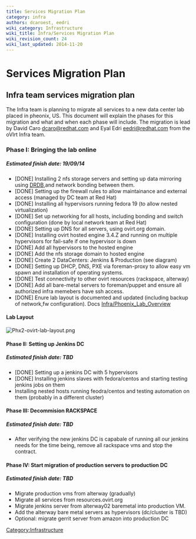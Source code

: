 ```yaml
---
title: Services Migration Plan
category: infra
authors: dcaroest, eedri
wiki_category: Infrastructure
wiki_title: Infra/Services Migration Plan
wiki_revision_count: 24
wiki_last_updated: 2014-11-20
---
```


# Services Migration Plan

## Infra team services migration plan

The Infra team is planning to migrate all services to a new data center lab placed in pheonix, US.
This document will explain the phases for this migration and what and when each phase will include.
The migration is lead by David Caro <dcaro@redhat.com> and Eyal Edri <eedri@redhat.com> from the oVIrt Infra team.

### Phase I: Bringing the lab online

##### Estimated finish date: 19/09/14

*   [DONE] Installing 2 nfs storage servers and setting up data mirroring using [DRDB](http://www.drbd.org/),and network bonding between them.
*   [DONE] Setting up the firewall rules to allow maintainance and external access (managed by DC team at Red Hat)
*   [DONE] Installing all hypervisors running fedora 19 (to allow nested virtualization)
*   [DONE] Set up networking for all hosts, including bonding and switch configuration (done by local network team at Red Hat)
*   [DONE] Setting up DNS for all servers, using ovirt.org domain.
*   [DONE] Installing ovirt hosted engine 3.4.Z and running on multiple hypervisors for fail-safe if one hypervisor is down
*   [DONE] Add all hypervisors to the hosted engine
*   [DONE] Add the nfs storage domain to hosted engine
*   [DONE] Create 2 DataCenters: Jenkins & Production (see diagram)
*   [DONE] Setting up DHCP, DNS, PXE via foreman-proxy to allow easy vm spawn and installation of operating systems.
*   [DONE] Test connectivity to other ovirt resources (rackspace, alterway)
*   [DONE] Add all bare-metal servers to foreman/puppet and ensure all authorized infra memebers have ssh access.
*   [DONE] Enure lab layout is documented and updated (including backup of network,fw configuration). Docs [Infra/Phoenix_Lab_Overview](Infra/Phoenix_Lab_Overview)

#### Lab Layout

![](Phx2-ovirt-lab-layout.png "Phx2-ovirt-lab-layout.png")

#### Phase II: Setting up Jenkins DC

##### Estimated finish date: TBD

*   [DONE] Setting up a jenkins DC with 5 hypervisors
*   [DONE] Installing jenkins slaves with fedora/centos and starting testing jenkins jobs on them
*   Installing nested hosts running feodra/centos and testing automation on them (probably in a different cluster)

#### Phase III: Decommision RACKSPACE

##### Estimated finish date: TBD

*   After verifying the new jenkins DC is capabale of running all our jenkins needs for the time being, remove all rackspace vms and stop the contract.

#### Phase IV: Start migration of production servers to production DC

##### Estimated finish date: TBD

*   Migrate production vms from alterway (gradually)
*   Migrate all services from resources.ovirt.org
*   Migrate jenkins server from alterway02 baremetal into production VM.
*   Add the alterway bare metal servers as hypervisors (dc/cluster is TBD)
*   Optional: migrate gerrit server from amazon into production DC

<Category:Infrastructure>
